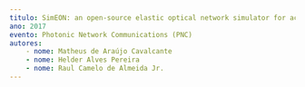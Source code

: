 ```yaml
---
titulo: SimEON: an open-source elastic optical network simulator for academic and industrial purposes
ano: 2017
evento: Photonic Network Communications (PNC)
autores:
    - nome: Matheus de Araújo Cavalcante
    - nome: Helder Alves Pereira
    - nome: Raul Camelo de Almeida Jr.
---
```

